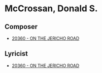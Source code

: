 # McCrossan, Donald S.

## Composer

- [20360 - ON THE JERICHO ROAD](/hymns/20360.md)

## Lyricist

- [20360 - ON THE JERICHO ROAD](/hymns/20360.md)

